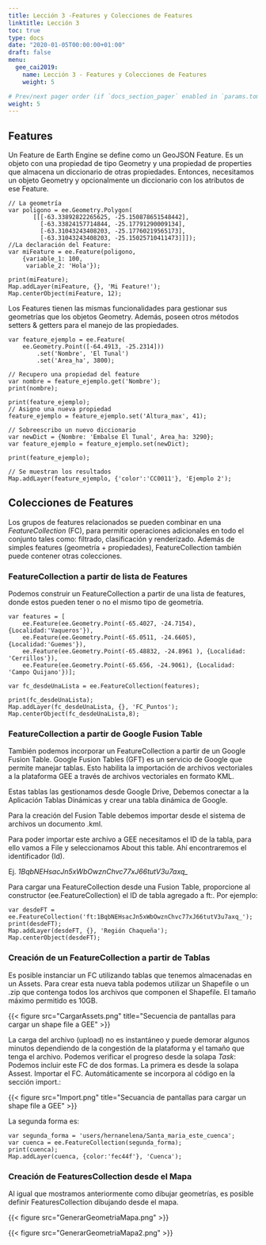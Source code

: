 ```yaml
---
title: Lección 3 -Features y Colecciones de Features
linktitle: Lección 3 
toc: true
type: docs
date: "2020-01-05T00:00:00+01:00"
draft: false
menu:
  gee_cai2019:
    name: Lección 3 - Features y Colecciones de Features
    weight: 5

# Prev/next pager order (if `docs_section_pager` enabled in `params.toml`)
weight: 5
---
```



## Features 

Un Feature de Earth Engine se define como un GeoJSON Feature. Es un objeto con una propiedad de tipo Geometry y una propiedad de properties que almacena un diccionario de otras propiedades.
Entonces, necesitamos un objeto Geometry y opcionalmente un diccionario con los atributos de ese Feature.

```{js}
// La geometría
var poligono = ee.Geometry.Polygon(
       [[[-63.33892822265625, -25.150878651548442],
         [-63.33824157714844, -25.17791290009134],
         [-63.31043243408203, -25.17760219565173],
         [-63.31043243408203, -25.15025710411473]]]);
//La declaración del Feature:
var miFeature = ee.Feature(poligono,
    {variable_1: 100,
     variable_2: 'Hola'});

print(miFeature);
Map.addLayer(miFeature, {}, 'Mi Feature!');
Map.centerObject(miFeature, 12);   
```

Los Features tienen las mismas funcionalidades para gestionar sus geometrías que los objetos Geometry. Además, poseen otros métodos setters & getters para el manejo de las propiedades.

```{js}
var feature_ejemplo = ee.Feature(
  	ee.Geometry.Point([-64.4913, -25.2314]))
    	.set('Nombre', 'El Tunal')
    	.set('Area_ha', 3800);
   	 
// Recupero una propiedad del feature
var nombre = feature_ejemplo.get('Nombre');
print(nombre);

print(feature_ejemplo);
// Asigno una nueva propiedad
feature_ejemplo = feature_ejemplo.set('Altura_max', 41);

// Sobreescribo un nuevo diccionario
var newDict = {Nombre: 'Embalse El Tunal', Area_ha: 3290};
var feature_ejemplo = feature_ejemplo.set(newDict);

print(feature_ejemplo);

// Se muestran los resultados
Map.addLayer(feature_ejemplo, {'color':'CC0011'}, 'Ejemplo 2');  	
```

## Colecciones de Features

Los grupos de features relacionados se pueden combinar en una _FeatureCollection_ (FC), para permitir operaciones adicionales en todo el conjunto tales como: filtrado, clasificación y renderizado. Además de simples features (geometría + propiedades), FeatureCollection también puede contener otras colecciones.

### FeatureCollection a partir de lista de Features

Podemos construir un FeatureCollection a partir de una lista de features, donde estos pueden tener o no el mismo tipo de geometría.

```{js}
var features = [
	ee.Feature(ee.Geometry.Point(-65.4027, -24.7154), {Localidad:'Vaqueros'}),
	ee.Feature(ee.Geometry.Point(-65.0511, -24.6605), {Localidad:'Guemes'}),
	ee.Feature(ee.Geometry.Point(-65.48832, -24.8961 ), {Localidad: 'Cerrillos'}),
	ee.Feature(ee.Geometry.Point(-65.656, -24.9061), {Localidad: 'Campo Quijano'})];

var fc_desdeUnaLista = ee.FeatureCollection(features);

print(fc_desdeUnaLista);
Map.addLayer(fc_desdeUnaLista, {}, 'FC_Puntos');
Map.centerObject(fc_desdeUnaLista,8);
```

### FeatureCollection a partir de Google Fusion Table

También podemos incorporar un FeatureCollection a partir de un Google Fusion Table. Google Fusion Tables (GFT) es un servicio de Google que permite manejar tablas. Esto habilita la importación de archivos vectoriales a la plataforma GEE a través de archivos vectoriales en formato KML.

Estas tablas las gestionamos desde Google Drive, Debemos conectar a la Aplicación Tablas Dinámicas y crear una tabla dinámica de Google.

Para la creación del Fusion Table debemos importar  desde el sistema de archivos un documento .kml.

Para poder importar este archivo a GEE necesitamos el ID de la tabla, para ello vamos a File y seleccionamos About this table. Ahí encontraremos el identificador (Id).

Ej. *1BqbNEHsacJn5xWbOwznChvc77xJ66tutV3u7axq_*

Para cargar una FeatureCollection desde una Fusion Table, proporcione al constructor (ee.FeatureCollection) el ID de tabla agregado a ft:. Por ejemplo:

```{js}
var desdeFT = ee.FeatureCollection('ft:1BqbNEHsacJn5xWbOwznChvc77xJ66tutV3u7axq_');
print(desdeFT);
Map.addLayer(desdeFT, {}, 'Región Chaqueña');
Map.centerObject(desdeFT);
```

### Creación de un FeatureCollection a partir de Tablas

Es posible instanciar un FC utilizando tablas que tenemos almacenadas en un Assets. Para crear esta nueva tabla podemos utilizar un Shapefile o un .zip que contenga todos los archivos que componen el Shapefile. El tamaño máximo permitido es 10GB.

{{< figure src="CargarAssets.png" title="Secuencia de pantallas para cargar un shape file a GEE" >}}

La carga del archivo (upload) no es instantáneo y puede demorar algunos minutos dependiendo de la congestión de la plataforma y el tamaño que tenga el archivo. Podemos verificar el progreso desde la solapa _Task_:
Podemos incluir este FC de dos formas. La primera es desde la solapa Assest. Importar el FC. Automáticamente se incorpora al código en la sección import.:

{{< figure src="Import.png" title="Secuancia de pantallas para cargar un shape file a GEE" >}}

La segunda forma es:

```{js}
var segunda_forma = 'users/hernanelena/Santa_maria_este_cuenca';
var cuenca = ee.FeatureCollection(segunda_forma);
print(cuenca);
Map.addLayer(cuenca, {color:'fec44f'}, 'Cuenca');
```

### Creación de FeaturesCollection desde el Mapa

Al igual que mostramos anteriormente como dibujar geometrías, es posible definir FeaturesCollection dibujando desde el mapa.

{{< figure src="GenerarGeometriaMapa.png" >}}

{{< figure src="GenerarGeometriaMapa2.png" >}}
